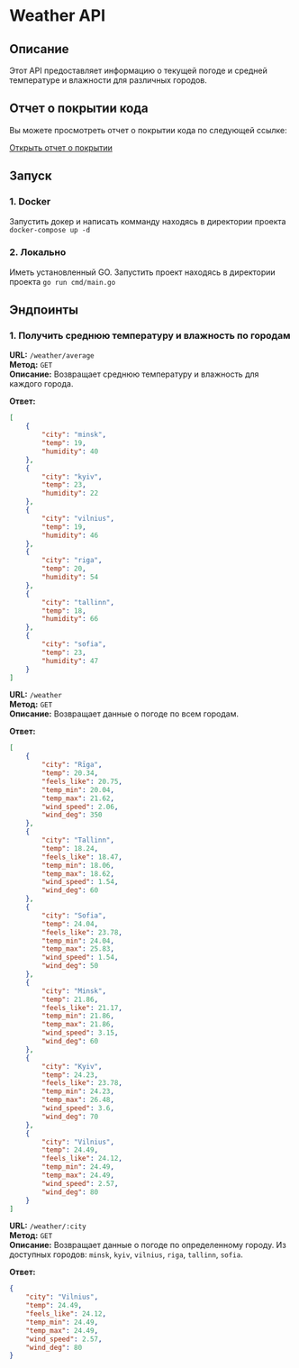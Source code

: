 # Weather API

## Описание

Этот API предоставляет информацию о текущей погоде и средней температуре и влажности для различных городов.

## Отчет о покрытии кода

Вы можете просмотреть отчет о покрытии кода по следующей ссылке:

[Открыть отчет о покрытии](coverage.html)

## Запуск

### 1. Docker

Запустить докер и написать комманду находясь в директории проекта `docker-compose up -d`

### 2. Локально

Иметь установленный GO. Запустить проект находясь в директории проекта `go run cmd/main.go` 

## Эндпоинты

### 1. Получить среднюю температуру и влажность по городам

**URL:** `/weather/average`  
**Метод:** `GET`  
**Описание:** Возвращает среднюю температуру и влажность для каждого города.

**Ответ:**

```json
[
    {
        "city": "minsk",
        "temp": 19,
        "humidity": 40
    },
    {
        "city": "kyiv",
        "temp": 23,
        "humidity": 22
    },
    {
        "city": "vilnius",
        "temp": 19,
        "humidity": 46
    },
    {
        "city": "riga",
        "temp": 20,
        "humidity": 54
    },
    {
        "city": "tallinn",
        "temp": 18,
        "humidity": 66
    },
    {
        "city": "sofia",
        "temp": 23,
        "humidity": 47
    }
]
```

**URL:** `/weather`  
**Метод:** `GET`  
**Описание:** Возвращает данные о погоде по всем городам.

**Ответ:**

```json
[
    {
        "city": "Rīga",
        "temp": 20.34,
        "feels_like": 20.75,
        "temp_min": 20.04,
        "temp_max": 21.62,
        "wind_speed": 2.06,
        "wind_deg": 350
    },
    {
        "city": "Tallinn",
        "temp": 18.24,
        "feels_like": 18.47,
        "temp_min": 18.06,
        "temp_max": 18.62,
        "wind_speed": 1.54,
        "wind_deg": 60
    },
    {
        "city": "Sofia",
        "temp": 24.04,
        "feels_like": 23.78,
        "temp_min": 24.04,
        "temp_max": 25.83,
        "wind_speed": 1.54,
        "wind_deg": 50
    },
    {
        "city": "Minsk",
        "temp": 21.86,
        "feels_like": 21.17,
        "temp_min": 21.86,
        "temp_max": 21.86,
        "wind_speed": 3.15,
        "wind_deg": 60
    },
    {
        "city": "Kyiv",
        "temp": 24.23,
        "feels_like": 23.78,
        "temp_min": 24.23,
        "temp_max": 26.48,
        "wind_speed": 3.6,
        "wind_deg": 70
    },
    {
        "city": "Vilnius",
        "temp": 24.49,
        "feels_like": 24.12,
        "temp_min": 24.49,
        "temp_max": 24.49,
        "wind_speed": 2.57,
        "wind_deg": 80
    }
]
```

**URL:** `/weather/:city`  
**Метод:** `GET`  
**Описание:** Возвращает данные о погоде по определенному городу. Из доступных городов: `minsk`, `kyiv`, `vilnius`, `riga`, `tallinn`, `sofia`.

**Ответ:**

```json
{
    "city": "Vilnius",
    "temp": 24.49,
    "feels_like": 24.12,
    "temp_min": 24.49,
    "temp_max": 24.49,
    "wind_speed": 2.57,
    "wind_deg": 80
}
```